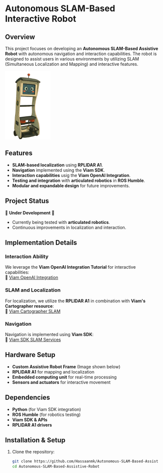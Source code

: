 

# Autonomous SLAM-Based Interactive Robot

## Overview
This project focuses on developing an **Autonomous SLAM-Based Assistive Robot** with autonomous navigation and interaction capabilities. The robot is designed to assist users in various environments by utilizing SLAM (Simultaneous Localization and Mapping) and interactive features.

<img src="./Assets/Robot.png" width="150" alt="Custom Assistive Robot Frame">

## Features
- **SLAM-based localization** using **RPLIDAR A1**.
- **Navigation** implemented using the **Viam SDK**.
- **Interaction capabilities** usig the **Viam OpenAI Integration**.
- **Testing and integration** with **articulated robotics** in **ROS Humble**.
- **Modular and expandable design** for future improvements.

## Project Status
🚧 **Under Development** 🚧
- Currently being tested with **articulated robotics**.
- Continuous improvements in localization and interaction.

## Implementation Details
### Interaction Ability
We leverage the **Viam OpenAI Integration Tutorial** for interactive capabilities:  
🔗 [Viam OpenAI Integration](https://github.com/viam-labs/tutorial-openai-integration/tree/main)

### SLAM and Localization
For localization, we utilize the **RPLIDAR A1** in combination with **Viam's Cartographer resource**:  
🔗 [Viam Cartographer SLAM](https://docs.viam.com/operate/reference/services/slam/cartographer/)

### Navigation
Navigation is implemented using **Viam SDK**:  
🔗 [Viam SDK SLAM Services](https://python.viam.dev/autoapi/viam/services/slam/index.html)

## Hardware Setup
- **Custom Assistive Robot Frame** (Image shown below)
- **RPLIDAR A1** for mapping and localization
- **Embedded computing unit** for real-time processing
- **Sensors and actuators** for interactive movement

## Dependencies
- **Python** (for Viam SDK integration)
- **ROS Humble** (for robotics testing)
- **Viam SDK & APIs**
- **RPLIDAR A1 drivers**

## Installation & Setup
1. Clone the repository:
   ```sh
   git clone https://github.com/Hassaanmk/Autonomous-SLAM-Based-Assistive-Robot.git
   cd Autonomous-SLAM-Based-Assistive-Robot
